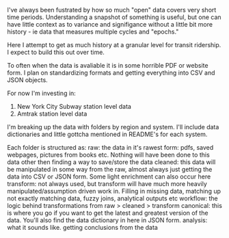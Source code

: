 I've always been fustrated by how so much "open" data covers very short time periods. Understanding a snapshot of something is useful, but one can have little context as to variance and signifigance without a little bit more history - ie data that measures multiple cycles and "epochs."


Here I attempt to get as much history at a granular level for transit ridership. I expect to build this out over time.

To often when the data is avaliable it is in some horrible PDF or website form. I plan on standardizing formats and getting everything into CSV and JSON objects.

For now I'm investing in:
1) New York City Subway station level data
2) Amtrak station level data

I'm breaking up the data with folders by region and system. I'll include data dictionaries and little gottcha mentioned in README's for each system.

Each folder is structured as:
raw: the data in it's rawest form: pdfs, saved webpages, pictures from books etc. Nothing will have been done to this data other then finding a way to save/store the data
cleaned: this data will be manipulated in some way from the raw, almost always just getting the data into CSV or JSON form. Some light enrichment can also occur here
transform: not always used, but transform will have much more heavily manipulated/assumption driven work in. Filling in missing data, matching up not exactly matching data, fuzzy joins, analytical outputs etc
workflow: the logic behind transformations from raw > cleaned > transform
canonical: this is where you go if you want to get the latest and greatest version of the data. You'll also find the data dictionary in here in JSON form.
analysis: what it sounds like. getting conclusions from the data

